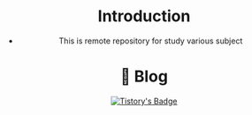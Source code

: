 <div align="center">

# Introduction
- This is remote repository for study various subject

# 🔖 Blog
[![Tistory's Badge](https://github-readme-tistory-card.vercel.app/api/badge?name=LottoLab&theme=kakao)](https://cj-lotto.tistory.com/)


</div>
